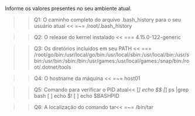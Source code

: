Informe os valores presentes no seu ambiente atual.


>>Q1: O caminho completo do arquivo .bash_history para o seu usuário atual <<
=~= /root/.bash_history

>>Q2: O release do kernel instalado <<
=== 4.15.0-122-generic

>>Q3: Os diretórios incluídos em seu PATH <<
=== /root/go/bin:/usr/local/go/bin:/usr/local/sbin:/usr/local/bin:/usr/sbin:/usr/bin:/sbin:/bin:/usr/games:/usr/local/games:/snap/bin:/root/.dotnet/tools

>>Q4: O hostname da máquina <<
=~= host01

>>Q5: Comando para verificar o PID atual<<
[*] echo $$
[*] ps |grep bash
[ ] echo $!
[ ] echo $BASHPID

>>Q6: A localização do comando tar<<
=~= /bin/tar

